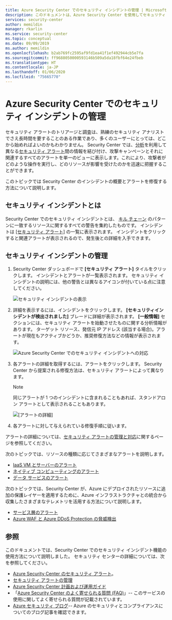 ```yaml
---
title: Azure Security Center でのセキュリティ インシデントの管理 | Microsoft Docs
description: このドキュメントは、Azure Security Center を使用してセキュリティ インシデントを処理するために役立ちます。
services: security-center
author: memildin
manager: rkarlin
ms.service: security-center
ms.topic: conceptual
ms.date: 09/09/2019
ms.author: memildin
ms.openlocfilehash: b2ab769fc2595af9fd1ea41f1ef492944cb5e7fa
ms.sourcegitcommit: ff9688050000593146b509a5da18fbf64e24fbeb
ms.translationtype: HT
ms.contentlocale: ja-JP
ms.lasthandoff: 01/06/2020
ms.locfileid: "75665770"
---
```

# <a name="manage-security-incidents-in-azure-security-center"></a>Azure Security Center でのセキュリティ インシデントの管理

セキュリティ アラートのトリアージと調査は、熟練のセキュリティ アナリストでさえ長時間を要することのある作業であり、多くのユーザーにとっては、どこから始めればよいのかもわかりません。 Security Center では、[分析](security-center-detection-capabilities.md)を利用して異なる[セキュリティ アラート](security-center-managing-and-responding-alerts.md)間の情報を結び付け、攻撃キャンペーンとそれに関連するすべてのアラートを単一のビューに表示します。これにより、攻撃者がどのような操作を実行し、どのリソースが影響を受けたのかを迅速に把握することができます。

このトピックでは Security Center のインシデントの概要とアラートを修復する方法について説明します。

## <a name="what-is-a-security-incident"></a>セキュリティ インシデントとは

Security Center でのセキュリティ インシデントとは、 [キル チェーン](https://blogs.technet.microsoft.com/office365security/addressing-your-cxos-top-five-cloud-security-concerns/) のパターンに一致するリソースに関するすべての警告を集約したものです。 インシデントは [[セキュリティ アラート]](security-center-managing-and-responding-alerts.md) の一覧に表示されます。 インシデントをクリックすると関連アラートが表示されるので、発生後との詳細を入手できます。

## <a name="managing-security-incidents"></a>セキュリティ インシデントの管理

1. Security Center ダッシュボードで **[セキュリティ アラート]** タイルをクリックします。 インシデントとアラートが一覧表示されます。 セキュリティ インシデントの説明には、他の警告とは異なるアイコンが付いている点に注意してください。

    ![セキュリティ インシデントの表示](./media/security-center-managing-and-responding-alerts/security-center-manage-alerts.png)

1. 詳細を表示するには、インシデントをクリックします。 **[セキュリティインシデントが検出されました]** ブレードに詳細が表示されます。 **[一般情報]** セクションには、セキュリティ アラートを始動させたものに関する分析情報があります。 ターゲット リソース、発信元 IP アドレス (該当する場合)。アラートが現在もアクティブかどうか、推奨修復方法などの情報が表示されます。  

    ![Azure Security Center でのセキュリティ インシデントへの対応](./media/security-center-managing-and-responding-alerts/security-center-alert-incident.png)

1. 各アラートの詳細を取得するには、アラートをクリックします。 Security Center から提案される修復方法は、セキュリティ アラートによって異なります。

   > [!NOTE]
   > 同じアラートが 1 つのインシデントに含まれることもあれば、スタンドアロン アラートとして表示されることもあります。

    ![[アラートの詳細]](./media/security-center-incident/security-center-incident-alert.png)

1. 各アラートに対して与えられている修復手順に従います。

アラートの詳細については、[セキュリティ アラートの管理と対応](security-center-managing-and-responding-alerts.md)に関するページを参照してください。

次のトピックでは、リソースの種類に応じてさまざまなアラートを説明します。

* [IaaS VM とサーバーのアラート](security-center-alerts-iaas.md)
* [ネイティブ コンピューティングのアラート](security-center-alerts-compute.md)
* [データ サービスのアラート](security-center-alerts-data-services.md)

次のトピックでは、Security Center が、Azure にデプロイされたリソースに追加の保護レイヤーを適用するために、Azure インフラストラクチャとの統合から収集したさまざまなテレメトリを活用する方法について説明します。

* [サービス層のアラート](security-center-alerts-service-layer.md)
* [Azure WAF と Azure DDoS Protection の脅威検出](security-center-alerts-integration.md)

## <a name="see-also"></a>参照
このドキュメントでは、Security Center でのセキュリティ インシデント機能の使用方法について説明しました。 セキュリティ センターの詳細については、次を参照してください。

* [Azure Security Center のセキュリティ アラート](security-center-alerts-overview.md)。
* [セキュリティ アラートの管理](security-center-managing-and-responding-alerts.md)
* [Azure Security Center 計画および運用ガイド](security-center-planning-and-operations-guide.md)
* 「[Azure Security Center のよく寄せられる質問 (FAQ)](security-center-faq.md)」-- このサービスの使用に関してよく寄せられる質問が記載されています。
* [Azure セキュリティ ブログ](https://blogs.msdn.com/b/azuresecurity/)-- Azure のセキュリティとコンプライアンスについてのブログ記事を確認できます。
